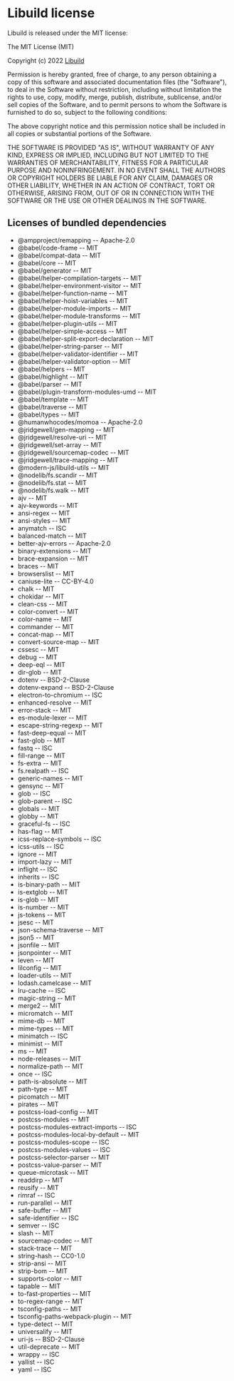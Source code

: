 # Libuild license

Libuild is released under the MIT license:

The MIT License (MIT)

Copyright (c) 2022 [Libuild](https://github.com/modern-js/libuild)

Permission is hereby granted, free of charge, to any person obtaining a copy of this software and associated documentation files (the "Software"), to deal in the Software without restriction, including without limitation the rights to use, copy, modify, merge, publish, distribute, sublicense, and/or sell copies of the Software, and to permit persons to whom the Software is furnished to do so, subject to the following conditions:

The above copyright notice and this permission notice shall be included in all copies or substantial portions of the Software.

THE SOFTWARE IS PROVIDED "AS IS", WITHOUT WARRANTY OF ANY KIND, EXPRESS OR IMPLIED, INCLUDING BUT NOT LIMITED TO THE WARRANTIES OF MERCHANTABILITY, FITNESS FOR A PARTICULAR PURPOSE AND NONINFRINGEMENT. IN NO EVENT SHALL THE AUTHORS OR COPYRIGHT HOLDERS BE LIABLE FOR ANY CLAIM, DAMAGES OR OTHER LIABILITY, WHETHER IN AN ACTION OF CONTRACT, TORT OR OTHERWISE, ARISING FROM, OUT OF OR IN CONNECTION WITH THE SOFTWARE OR THE USE OR OTHER DEALINGS IN THE SOFTWARE.

## Licenses of bundled dependencies

- @ampproject/remapping -- Apache-2.0
- @babel/code-frame -- MIT
- @babel/compat-data -- MIT
- @babel/core -- MIT
- @babel/generator -- MIT
- @babel/helper-compilation-targets -- MIT
- @babel/helper-environment-visitor -- MIT
- @babel/helper-function-name -- MIT
- @babel/helper-hoist-variables -- MIT
- @babel/helper-module-imports -- MIT
- @babel/helper-module-transforms -- MIT
- @babel/helper-plugin-utils -- MIT
- @babel/helper-simple-access -- MIT
- @babel/helper-split-export-declaration -- MIT
- @babel/helper-string-parser -- MIT
- @babel/helper-validator-identifier -- MIT
- @babel/helper-validator-option -- MIT
- @babel/helpers -- MIT
- @babel/highlight -- MIT
- @babel/parser -- MIT
- @babel/plugin-transform-modules-umd -- MIT
- @babel/template -- MIT
- @babel/traverse -- MIT
- @babel/types -- MIT
- @humanwhocodes/momoa -- Apache-2.0
- @jridgewell/gen-mapping -- MIT
- @jridgewell/resolve-uri -- MIT
- @jridgewell/set-array -- MIT
- @jridgewell/sourcemap-codec -- MIT
- @jridgewell/trace-mapping -- MIT
- @modern-js/libuild-utils -- MIT
- @nodelib/fs.scandir -- MIT
- @nodelib/fs.stat -- MIT
- @nodelib/fs.walk -- MIT
- ajv -- MIT
- ajv-keywords -- MIT
- ansi-regex -- MIT
- ansi-styles -- MIT
- anymatch -- ISC
- balanced-match -- MIT
- better-ajv-errors -- Apache-2.0
- binary-extensions -- MIT
- brace-expansion -- MIT
- braces -- MIT
- browserslist -- MIT
- caniuse-lite -- CC-BY-4.0
- chalk -- MIT
- chokidar -- MIT
- clean-css -- MIT
- color-convert -- MIT
- color-name -- MIT
- commander -- MIT
- concat-map -- MIT
- convert-source-map -- MIT
- cssesc -- MIT
- debug -- MIT
- deep-eql -- MIT
- dir-glob -- MIT
- dotenv -- BSD-2-Clause
- dotenv-expand -- BSD-2-Clause
- electron-to-chromium -- ISC
- enhanced-resolve -- MIT
- error-stack -- MIT
- es-module-lexer -- MIT
- escape-string-regexp -- MIT
- fast-deep-equal -- MIT
- fast-glob -- MIT
- fastq -- ISC
- fill-range -- MIT
- fs-extra -- MIT
- fs.realpath -- ISC
- generic-names -- MIT
- gensync -- MIT
- glob -- ISC
- glob-parent -- ISC
- globals -- MIT
- globby -- MIT
- graceful-fs -- ISC
- has-flag -- MIT
- icss-replace-symbols -- ISC
- icss-utils -- ISC
- ignore -- MIT
- import-lazy -- MIT
- inflight -- ISC
- inherits -- ISC
- is-binary-path -- MIT
- is-extglob -- MIT
- is-glob -- MIT
- is-number -- MIT
- js-tokens -- MIT
- jsesc -- MIT
- json-schema-traverse -- MIT
- json5 -- MIT
- jsonfile -- MIT
- jsonpointer -- MIT
- leven -- MIT
- lilconfig -- MIT
- loader-utils -- MIT
- lodash.camelcase -- MIT
- lru-cache -- ISC
- magic-string -- MIT
- merge2 -- MIT
- micromatch -- MIT
- mime-db -- MIT
- mime-types -- MIT
- minimatch -- ISC
- minimist -- MIT
- ms -- MIT
- node-releases -- MIT
- normalize-path -- MIT
- once -- ISC
- path-is-absolute -- MIT
- path-type -- MIT
- picomatch -- MIT
- pirates -- MIT
- postcss-load-config -- MIT
- postcss-modules -- MIT
- postcss-modules-extract-imports -- ISC
- postcss-modules-local-by-default -- MIT
- postcss-modules-scope -- ISC
- postcss-modules-values -- ISC
- postcss-selector-parser -- MIT
- postcss-value-parser -- MIT
- queue-microtask -- MIT
- readdirp -- MIT
- reusify -- MIT
- rimraf -- ISC
- run-parallel -- MIT
- safe-buffer -- MIT
- safe-identifier -- ISC
- semver -- ISC
- slash -- MIT
- sourcemap-codec -- MIT
- stack-trace -- MIT
- string-hash -- CC0-1.0
- strip-ansi -- MIT
- strip-bom -- MIT
- supports-color -- MIT
- tapable -- MIT
- to-fast-properties -- MIT
- to-regex-range -- MIT
- tsconfig-paths -- MIT
- tsconfig-paths-webpack-plugin -- MIT
- type-detect -- MIT
- universalify -- MIT
- uri-js -- BSD-2-Clause
- util-deprecate -- MIT
- wrappy -- ISC
- yallist -- ISC
- yaml -- ISC
